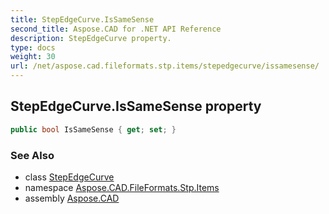 ```yaml
---
title: StepEdgeCurve.IsSameSense
second_title: Aspose.CAD for .NET API Reference
description: StepEdgeCurve property. 
type: docs
weight: 30
url: /net/aspose.cad.fileformats.stp.items/stepedgecurve/issamesense/
---
```

## StepEdgeCurve.IsSameSense property

```csharp
public bool IsSameSense { get; set; }
```

### See Also

* class [StepEdgeCurve](../)
* namespace [Aspose.CAD.FileFormats.Stp.Items](../../stepedgecurve/)
* assembly [Aspose.CAD](../../../)


